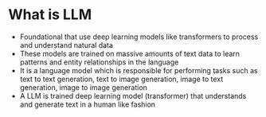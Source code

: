 # What is LLM

* Foundational that use deep learning models like transformers to process and understand natural data
* These models are trained on massive amounts of text data to learn patterns and entity relationships in the language
* It is a language model which is responsible for performing tasks such as text to text generation, text to image generation, image to text generation, image to image generation
* A LLM is trained deep learning model (transformer) that understands and generate text in a human like fashion
